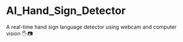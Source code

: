 # AI_Hand_Sign_Detector
A real-time hand sign language detector using webcam and computer vision 🖐️📷
